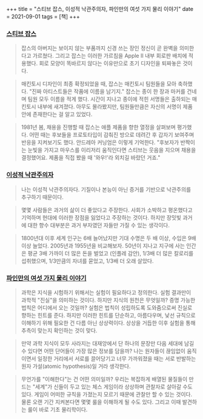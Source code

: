 +++
title = "스티브 잡스, 이성적 낙관주의자, 파인만의 여섯 가지 물리 이야기"
date = 2021-09-01
tags = [책]
+++

### [스티브 잡스](http://www.yes24.com/Product/Goods/5788279)

> 잡스의 아버지는 보이지 않는 부품까지 신경 쓰는 장인 정신이 곧 완벽을 의미한다고 가르쳤다. 그리고 잡스는 이러한 가르침을 Apple II 내부 회로판 배치에 적용했다. 회로 모양이 똑바르지 않다는 이유만으로 초기 디자인을 퇴짜놓은 것이다.

> 매킨토시 디자인이 최종 확정되었을 때, 잡스는 매킨토시 팀원들을 모아 축하했다. "진짜 아티스트들은 작품에 이름을 남기지." 잡스는 종이 한 장과 마커를 건네며 팀원 모두 이름을 적게 했다. 시간이 지나고 종이에 적힌 서명들은 출하되는 매킨토시 내부에 새겨졌다. 아무도 몰라봤지만, 팀원들만큼은 자신의 서명이 제품 안에 존재한다는 걸 알고 있었다.

> 1981년 봄, 채용을 진행할 때 잡스는 애플 제품을 향한 열정을 살펴보며 평가했다. 어떤 때는 후보들을 프로토타입이 감춰진 방으로 데려간 후 갑자기 보여주며 반응을 지켜보기도 했다. 안드레아 커닝엄은 이렇게 기억한다. "후보자가 반짝이는 눈빛을 가지고 마우스를 이리저리 움직인다면 스티브는 웃음을 지으며 채용을 결정했어요. 제품을 직접 봤을 때 '와우!'라 외치길 바랐던 거죠."

### [이성적 낙관주의자](http://www.yes24.com/Product/Goods/4127687)

> 나는 이성적 낙관주의자다. 기질이나 본능이 아닌 증거를 기반으로 낙관주의를 추구하기 때문이다.

> 몇몇 사람들은 과거의 삶이 더 좋았다고 주장한다. 사회가 소박하고 평온했다고 기억하며 현대에 이러한 장점을 잃었다고 주장하는 것이다. 하지만 장밋빛 과거에 대한 향수 대부분은 과거 부자였던 자들만 가질 수 있는 생각이다.

> 1800년대 이후 세계 인구는 6배 늘어났지만 기대 수명은 두 배 이상, 수입은 9배 이상 늘었다. 2005년과 1955년을 비교해보자. 50년이 지나고 지구에 사는 인간은 평균 3배 가까이 더 많은 돈을 벌었고 (인플레 감안), 1/3배 더 많은 칼로리를 섭취했으며, 1/3만큼의 자녀를 묻었고, 1/3배 더 오래 살았다.

### [파인만의 여섯 가지 물리 이야기](http://www.kyobobook.co.kr/product/detailViewKor.laf?ejkGb=KOR&mallGb=KOR&barcode=9788988907412&orderClick=JAx&Kc=)

> 과학은 지식을 시험하기 위해서는 실험이 필요하다고 정의한다. 실험 결과만이 과학적 "진실"을 의미하는 것이다. 하지만 지식의 원천은 무엇일까? 증명 가능한 법칙은 어디에서 오는 것일까? 실험은 법칙이 성립하도록 도와줌으로써 진실로 향하는 힌트를 준다. 하지만 이러한 힌트를 단순하고, 아름다우며, 낯선 규칙으로 이해하기 위해 필요한 건 다름 아닌 상상력이다. 상상을 거듭한 이후 실험을 통해 추측이 맞는지 확인하는 것이 맞다.

> 만약 과학 지식이 모두 사라지는 대재앙에서 단 하나의 문장만 다음 세대에 남길 수 있다면 어떤 단어들이 가장 많은 정보를 담을까? 나는 원자들이 끊임없이 움직이면서 일정한 거리에서 서로를 끌어당기고 너무 가까워졌을 때는 서로 반발하는 원자 가설(atomic hypothesis)일 거라 생각한다.

> 무언가를 "이해한다"는 건 어떤 의미일까? 우리는 복잡하게 배열된 물질들이 만드는 "세계"가 신들이 두고 있는 체스 게임이라 상상하며 관찰자로 살아갈 수도 있다. 게임이 어떠한 규칙을 가졌는지 모르기 때문에 관찰만 할 수 있는 것이다. 물론 오랜 기간 지켜본다면 몇몇 룰을 이해하게 될 수도 있다. 그리고 이때 발견하는 룰이 바로 기초 물리학이다.